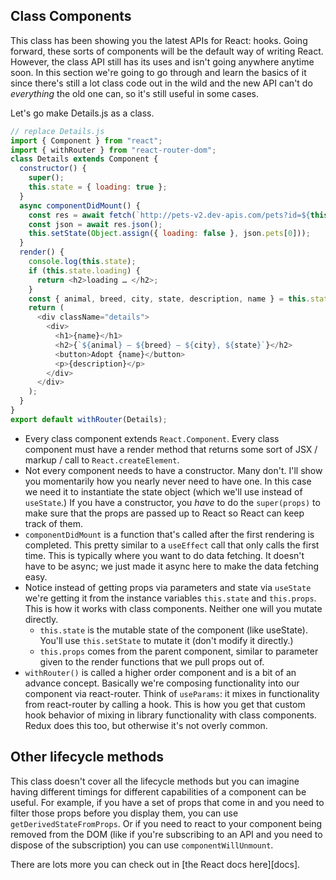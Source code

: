 ## Class Components

This class has been showing you the latest APIs for React: hooks. Going forward, these sorts of components will be the default way of writing React. However, the class API still has its uses and isn't going anywhere anytime soon. In this section we're going to go through and learn the basics of it since there's still a lot class code out in the wild and the new API can't do _everything_ the old one can, so it's still useful in some cases.

Let's go make Details.js as a class.

```javascript
// replace Details.js
import { Component } from "react";
import { withRouter } from "react-router-dom";
class Details extends Component {
  constructor() {
    super();
    this.state = { loading: true };
  }
  async componentDidMount() {
    const res = await fetch(`http://pets-v2.dev-apis.com/pets?id=${this.props.match.params.id}`);
    const json = await res.json();
    this.setState(Object.assign({ loading: false }, json.pets[0]));
  }
  render() {
    console.log(this.state);
    if (this.state.loading) {
      return <h2>loading … </h2>;
    }
    const { animal, breed, city, state, description, name } = this.state;
    return (
      <div className="details">
        <div>
          <h1>{name}</h1>
          <h2>{`${animal} — ${breed} — ${city}, ${state}`}</h2>
          <button>Adopt {name}</button>
          <p>{description}</p>
        </div>
      </div>
    );
  }
}
export default withRouter(Details);
```

- Every class component extends `React.Component`. Every class component must have a render method that returns some sort of JSX / markup / call to `React.createElement`.
- Not every component needs to have a constructor. Many don't. I'll show you momentarily how you nearly never need to have one. In this case we need it to instantiate the state object (which we'll use instead of `useState`.) If you have a constructor, you _have_ to do the `super(props)` to make sure that the props are passed up to React so React can keep track of them.
- `componentDidMount` is a function that's called after the first rendering is completed. This pretty similar to a `useEffect` call that only calls the first time. This is typically where you want to do data fetching. It doesn't have to be async; we just made it async here to make the data fetching easy.
- Notice instead of getting props via parameters and state via `useState` we're getting it from the instance variables `this.state` and `this.props`. This is how it works with class components. Neither one will you mutate directly.
  - `this.state` is the mutable state of the component (like useState). You'll use `this.setState` to mutate it (don't modify it directly.)
  - `this.props` comes from the parent component, similar to parameter given to the render functions that we pull props out of.
- `withRouter()` is called a higher order component and is a bit of an advance concept. Basically we're composing functionality into our component via react-router. Think of `useParams`: it mixes in functionality from react-router by calling a hook. This is how you get that custom hook behavior of mixing in library functionality with class components. Redux does this too, but otherwise it's not overly common.

## Other lifecycle methods

This class doesn't cover all the lifecycle methods but you can imagine having different timings for different capabilities of a component can be useful. For example, if you have a set of props that come in and you need to filter those props before you display them, you can use `getDerivedStateFromProps`. Or if you need to react to your component being removed from the DOM (like if you're subscribing to an API and you need to dispose of the subscription) you can use `componentWillUnmount`.

There are lots more you can check out in [the React docs here][docs].
